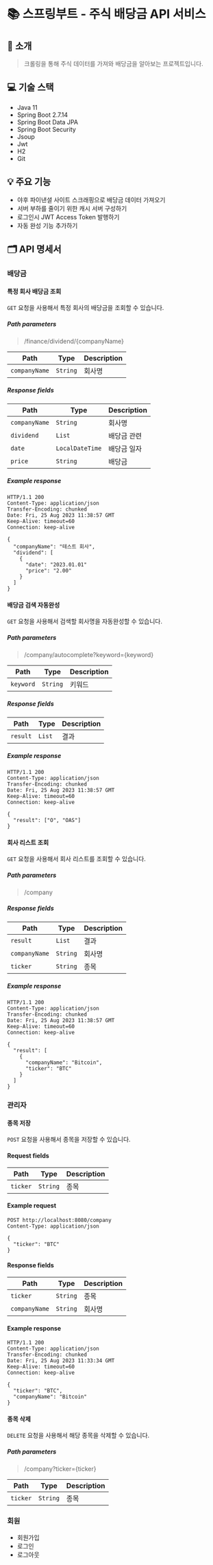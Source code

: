 # 📚 스프링부트 - 주식 배당금 API 서비스

## 🌟 소개
> 크롤링을 통해 주식 데이터를 가져와 배당금을 알아보는 프로젝트입니다.

## 💻 기술 스택

- Java 11
- Spring Boot 2.7.14
- Spring Boot Data JPA
- Spring Boot Security
- Jsoup
- Jwt
- H2
- Git

## 💡 주요 기능

- 야후 파이낸셜 사이트 스크래핑으로 배당금 데이터 가져오기
- 서버 부하를 줄이기 위한 캐시 서버 구성하기
- 로그인시 JWT Access Token 발행하기
- 자동 완성 기능 추가하기

## 🗂 API 명세서

### 배당금

#### 특정 회사 배당금 조회

`GET` 요청을 사용해서 특정 회사의 배당금을 조회할 수 있습니다.

##### Path parameters

> /finance/dividend/{companyName}

| Path          | Type     | Description |
|---------------|----------|-------------|
| `companyName` | `String` | 회사명         |

##### Response fields

| Path          | Type            | Description |
|---------------|-----------------|-------------|
| `companyName` | `String`        | 회사명         |
| `dividend`    | `List`          | 배당금 관련      |
| `date`        | `LocalDateTime` | 배당금 일자      |
| `price`       | `String`        | 배당금         |

##### Example response

``` http request
HTTP/1.1 200 
Content-Type: application/json
Transfer-Encoding: chunked
Date: Fri, 25 Aug 2023 11:38:57 GMT
Keep-Alive: timeout=60
Connection: keep-alive

{
  "companyName": "테스트 회사",
  "dividend": [
    {
      "date": "2023.01.01"
      "price": "2.00"
    }
  ]
}
```

#### 배당금 검색 자동완성

`GET` 요청을 사용해서 검색할 회사명을 자동완성할 수 있습니다.

##### Path parameters

> /company/autocomplete?keyword={keyword}

| Path      | Type     | Description |
|-----------|----------|-------------|
| `keyword` | `String` | 키워드         |

##### Response fields

| Path     | Type   | Description |
|----------|--------|-------------|
| `result` | `List` | 결과          |

##### Example response

``` http request
HTTP/1.1 200 
Content-Type: application/json
Transfer-Encoding: chunked
Date: Fri, 25 Aug 2023 11:38:57 GMT
Keep-Alive: timeout=60
Connection: keep-alive

{
  "result": ["O", "OAS"]
}
```

#### 회사 리스트 조회

`GET` 요청을 사용해서 회사 리스트를 조회할 수 있습니다.

##### Path parameters

> /company

##### Response fields

| Path          | Type     | Description |
|---------------|----------|-------------|
| `result`      | `List`   | 결과          |
| `companyName` | `String` | 회사명         |
| `ticker`      | `String` | 종목          |

##### Example response

``` http request
HTTP/1.1 200 
Content-Type: application/json
Transfer-Encoding: chunked
Date: Fri, 25 Aug 2023 11:38:57 GMT
Keep-Alive: timeout=60
Connection: keep-alive

{
  "result": [
    {
      "companyName": "Bitcoin",
      "ticker": "BTC"
    }
  ]
}
```

### 관리자

#### 종목 저장

`POST` 요청을 사용해서 종목을 저장할 수 있습니다.

#### Request fields

| Path     | Type     | Description |
|----------|----------|-------------|
| `ticker` | `String` | 종목          |

#### Example request

``` http request
POST http://localhost:8080/company
Content-Type: application/json

{
  "ticker": "BTC"
}
```

#### Response fields

| Path          | Type     | Description |
|---------------|----------|-------------|
| `ticker`      | `String` | 종목          |
| `companyName` | `String` | 회사명         |

#### Example response

``` http request
HTTP/1.1 200 
Content-Type: application/json
Transfer-Encoding: chunked
Date: Fri, 25 Aug 2023 11:33:34 GMT
Keep-Alive: timeout=60
Connection: keep-alive

{
  "ticker": "BTC",
  "companyName": "Bitcoin"
}
```

#### 종목 삭제

`DELETE` 요청을 사용해서 해당 종목을 삭제할 수 있습니다.

##### Path parameters

> /company?ticker={ticker}

| Path     | Type     | Description |
|----------|----------|-------------|
| `ticker` | `String` | 종목          |

### 회원

- 회원가입
- 로그인
- 로그아웃
